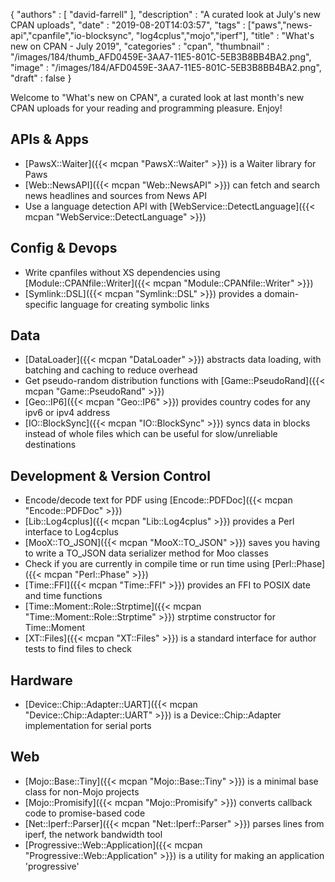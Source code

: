 {
   "authors" : [
      "david-farrell"
   ],
   "description" : "A curated look at July's new CPAN uploads",
   "date" : "2019-08-20T14:03:57",
   "tags" : ["paws","news-api","cpanfile","io-blocksync", "log4cplus","mojo","iperf"],
   "title" : "What's new on CPAN - July 2019",
   "categories" : "cpan",
   "thumbnail" : "/images/184/thumb_AFD0459E-3AA7-11E5-801C-5EB3B8BB4BA2.png",
   "image" : "/images/184/AFD0459E-3AA7-11E5-801C-5EB3B8BB4BA2.png",
   "draft" : false
}


Welcome to "What's new on CPAN", a curated look at last month's new CPAN uploads for your reading and programming pleasure. Enjoy!

APIs & Apps
-----------
* [PawsX::Waiter]({{< mcpan "PawsX::Waiter" >}}) is a Waiter library for Paws
* [Web::NewsAPI]({{< mcpan "Web::NewsAPI" >}}) can fetch and search news headlines and sources from News API
* Use a language detection API with [WebService::DetectLanguage]({{< mcpan "WebService::DetectLanguage" >}})


Config & Devops
---------------
* Write cpanfiles without XS dependencies using [Module::CPANfile::Writer]({{< mcpan "Module::CPANfile::Writer" >}})
* [Symlink::DSL]({{< mcpan "Symlink::DSL" >}}) provides a domain-specific language for creating symbolic links


Data
----
* [DataLoader]({{< mcpan "DataLoader" >}}) abstracts data loading, with batching and caching to reduce overhead
* Get pseudo-random distribution functions with [Game::PseudoRand]({{< mcpan "Game::PseudoRand" >}})
* [Geo::IP6]({{< mcpan "Geo::IP6" >}}) provides country codes for any ipv6 or ipv4 address
* [IO::BlockSync]({{< mcpan "IO::BlockSync" >}}) syncs data in blocks instead of whole files which can be useful for slow/unreliable destinations


Development & Version Control
-----------------------------
* Encode/decode text for PDF using [Encode::PDFDoc]({{< mcpan "Encode::PDFDoc" >}})
* [Lib::Log4cplus]({{< mcpan "Lib::Log4cplus" >}}) provides a Perl interface to Log4cplus
* [MooX::TO_JSON]({{< mcpan "MooX::TO_JSON" >}}) saves you having to write a TO_JSON data serializer method for Moo classes
* Check if you are currently in compile time or run time using [Perl::Phase]({{< mcpan "Perl::Phase" >}})
* [Time::FFI]({{< mcpan "Time::FFI" >}}) provides an FFI to POSIX date and time functions
* [Time::Moment::Role::Strptime]({{< mcpan "Time::Moment::Role::Strptime" >}}) strptime constructor for Time::Moment
* [XT::Files]({{< mcpan "XT::Files" >}}) is a standard interface for author tests to find files to check


Hardware
--------
* [Device::Chip::Adapter::UART]({{< mcpan "Device::Chip::Adapter::UART" >}}) is a Device::Chip::Adapter implementation for serial ports

Web
---
* [Mojo::Base::Tiny]({{< mcpan "Mojo::Base::Tiny" >}}) is a minimal base class for non-Mojo projects
* [Mojo::Promisify]({{< mcpan "Mojo::Promisify" >}}) converts callback code to promise-based code
* [Net::Iperf::Parser]({{< mcpan "Net::Iperf::Parser" >}}) parses lines from iperf, the network bandwidth tool
* [Progressive::Web::Application]({{< mcpan "Progressive::Web::Application" >}}) is a utility for making an application 'progressive'


